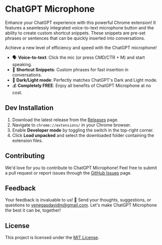 # ChatGPT Microphone

Enhance your ChatGPT experience with this powerful Chrome extension! It features a seamlessly integrated voice-to-text microphone button and the ability to create custom shortcut snippets. These snippets are pre-set phrases or sentences that can be quickly inserted into conversations. 

Achieve a new level of efficiency and speed with the ChatGPT microphone!

- 🗣️ **Voice-to-text**: Click the mic (or press CMD/CTR + M) and start speaking.
- 📝 **Shortcut Snippets**: Custom phrases for fast insertion in conversations.
- 🎨 **Dark/Light mode**: Perfectly matches ChatGPT's Dark and Light mode.
- 💰 **Completely FREE**: Enjoy all benefits of ChatGPT Microphone at no cost.

## Dev Installation

1. Download the latest release from the [Releases](https://github.com/davidmvenegas/chatgpt-microphone/releases) page.
2. Navigate to `chrome://extensions/` in your Chrome browser.
3. Enable **Developer mode** by toggling the switch in the top-right corner.
4. Click **Load unpacked** and select the downloaded folder containing the extension files.

## Contributing

We'd love for you to contribute to ChatGPT Microphone! Feel free to submit a pull request or report issues through the [GitHub Issues](https://github.com/davidmvenegas/chatgpt-microphone/issues) page.

## Feedback

Your feedback is invaluable to us! 💌 Send your thoughts, suggestions, or questions to venegasdavidm@gmail.com.
Let's make ChatGPT Microphone the best it can be, together!

## License

This project is licensed under the [MIT License](LICENSE).
